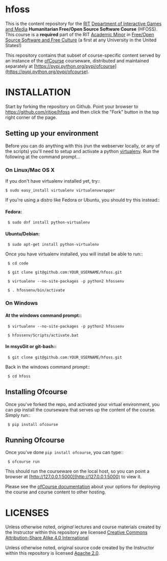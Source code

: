 # hfoss

<!--- [![test status](https://api.travis-ci.org/decause/hfoss.svg)](https://travis-ci.org/ritjoe/hfoss) --->

This is the content repository for the [RIT](https://rit.edu) [Department of Interactive Games and Media](http://igm.rit.edu)
__Humanitarian Free/Open Source Software Course__ (HFOSS). This course is a
__required__ part of the RIT [Academic Minor](https://www.rit.edu/gccis/igm/free-open-source-software-foss-mn) in
[Free/Open Source Software and Free Culture](http://www.rit.edu/news/story.php?id=50590) (a first at any University in the
United States!) 

This repository contains that subset of course-specific content served by an
instance of the [ofCourse](http://github.com/FOSSRIT/ofCourse) courseware, distributed
and maintained separately at [https://pypi.python.org/pypi/ofcourse](https://pypi.python.org/pypi/ofcourse).

# INSTALLATION


Start by forking the repository on Github. Point your browser to
https://github.com/ritjoe/hfoss and then click the "Fork" button in the
top right corner of the page.

## Setting up your environment


Before you can do anything with this (run the webserver locally, or any of the
scripts) you'll need to setup and activate a python 
[virtualenv](http://pypi.python.org/pypi/virtualenv).  Run the
following at the command prompt...

### On Linux/Mac OS X


If you don't have virtualenv installed yet, try::

    $ sudo easy_install virtualenv virtualenvwrapper

If you're using a distro like Fedora or Ubuntu, you should try this instead::

#### Fedora:

     $ sudo dnf install python-virtualenv

#### Ubuntu/Debian:

     $ sudo apt-get install python-virtualenv

Once you have virtualenv installed, you will install be able to run::

     $ cd code

     $ git clone git@github.com:YOUR_USERNAME/hfoss.git

     $ virtualenv --no-site-packages -p python2 hfossenv

     $ . hfossenv/bin/activate

### On Windows


#### At the windows command prompt::

     $ virtualenv --no-site-packages -p python2 hfossenv

     $ hfossenv/Scripts/activate.bat

#### In msysGit or git-bash::

     $ git clone git@github.com:YOUR_USERNAME/hfoss.git

Back in the windows command prompt::

     $ cd hfoss


## Installing Ofcourse

Once you've forked the repo, and activated your virtual environment, you can pip
install the courseware that serves up the content of the course. Simply run::

     $ pip install ofcourse


## Running Ofcourse

Once you've done `pip install ofcourse`, you can type::

     $ ofcourse run

This should run the courseware on the local host, so you can point a browser at [http://127.0.0.1:5000](http://127.0.0.1:5000) to view it.

Please see the [ofCourse documentation](http://ofcourse.readthedocs.io/en/latest/) about your options for deploying the course and course content to other hosting.

# LICENSES

Unless otherwise noted, <em>original</em> lectures and course materials created
by the Instructor within this repository are licensed 
[Creative Commons Attribution-Share Alike 4.0 International](https://creativecommons.org/licenses/by-sa/4.0/)

Unless otherwise noted, original source code created by the Instructor within
this repository is licensed [Apache 2.0](https://www.apache.org/licenses/LICENSE-2.0).
